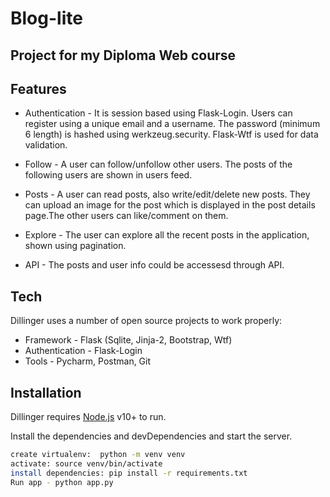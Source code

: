 # Blog-lite
## Project for my Diploma Web course


## Features

- Authentication - It is session based using Flask-Login. Users can register using a unique email and a username. The password (minimum 6 length) is hashed using werkzeug.security. Flask-Wtf is used for data validation.

- Follow - A user can follow/unfollow other users. The posts of the following users are shown in users feed.

- Posts - A user can read posts, also write/edit/delete new posts. They can upload an image for the post which is displayed in the post details page.The other users can like/comment on them. 

- Explore - The user can explore all the recent posts in the application, shown using pagination.
- API - The posts and user info could be accessesd through API.


## Tech

Dillinger uses a number of open source projects to work properly:

- Framework - Flask (Sqlite, Jinja-2, Bootstrap, Wtf)
- Authentication - Flask-Login
- Tools - Pycharm, Postman, Git


## Installation

Dillinger requires [Node.js](https://nodejs.org/) v10+ to run.

Install the dependencies and devDependencies and start the server.

```sh
create virtualenv:  python -m venv venv
activate: source venv/bin/activate
install dependencies: pip install -r requirements.txt
Run app - python app.py
```

